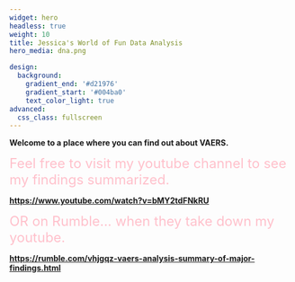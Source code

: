 ```yaml
---
widget: hero
headless: true
weight: 10
title: Jessica's World of Fun Data Analysis
hero_media: dna.png

design:
  background:
    gradient_end: '#d21976'
    gradient_start: '#004ba0'
    text_color_light: true
advanced:
  css_class: fullscreen
---
```


**Welcome to a place where you can find out about VAERS.**

<font size="5" color = "pink"> Feel free to visit my youtube channel to see my findings summarized.</font>

**https://www.youtube.com/watch?v=bMY2tdFNkRU**

<font size="5" color = "pink"> OR on Rumble... when they take down my youtube.</font>

**https://rumble.com/vhjgqz-vaers-analysis-summary-of-major-findings.html**

